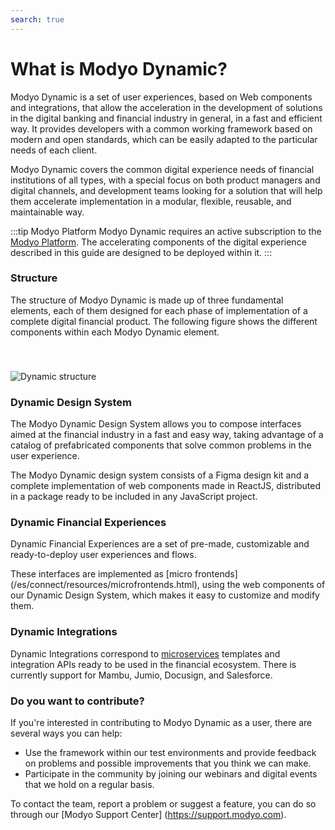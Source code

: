 ```yaml
---
search: true
---
```


# What is Modyo Dynamic?

Modyo Dynamic is a set of user experiences, based on Web components and integrations, that allow the acceleration in the development of solutions in the digital banking and financial industry in general, in a fast and efficient way. It provides developers with a common working framework based on modern and open standards, which can be easily adapted to the particular needs of each client.

Modyo Dynamic covers the common digital experience needs of financial institutions of all types, with a special focus on both product managers and digital channels, and development teams looking for a solution that will help them accelerate implementation in a modular, flexible, reusable, and maintainable way.

:::tip Modyo Platform
Modyo Dynamic requires an active subscription to the [Modyo Platform](/en/platform). The accelerating components of the digital experience described in this guide are designed to be deployed within it.
:::

### Structure

The structure of Modyo Dynamic is made up of three fundamental elements, each of them designed for each phase of implementation of a complete digital financial product. The following figure shows the different components within each Modyo Dynamic element.

<img src="/assets/img/dynamic/dynamic_components.png" alt="Dynamic structure" style="margin-top: 40px; max-width: 700px;" />

### Dynamic Design System

The Modyo Dynamic Design System allows you to compose interfaces aimed at the financial industry in a fast and easy way, taking advantage of a catalog of prefabricated components that solve common problems in the user experience.

The Modyo Dynamic design system consists of a Figma design kit and a complete implementation of web components made in ReactJS, distributed in a package ready to be included in any JavaScript project.

### Dynamic Financial Experiences

Dynamic Financial Experiences are a set of pre-made, customizable and ready-to-deploy user experiences and flows.

These interfaces are implemented as [micro frontends] (/es/connect/resources/microfrontends.html), using the web components of our Dynamic Design System, which makes it easy to customize and modify them.

### Dynamic Integrations

Dynamic Integrations correspond to [microservices](/en/connect/resources/microservices.html) templates and integration APIs ready to be used in the financial ecosystem. There is currently support for Mambu, Jumio, Docusign, and Salesforce. 

### Do you want to contribute?

If you're interested in contributing to Modyo Dynamic as a user, there are several ways you can help:
- Use the framework within our test environments and provide feedback on problems and possible improvements that you think we can make.
- Participate in the community by joining our webinars and digital events that we hold on a regular basis.

To contact the team, report a problem or suggest a feature, you can do so through our [Modyo Support Center] (https://support.modyo.com).

